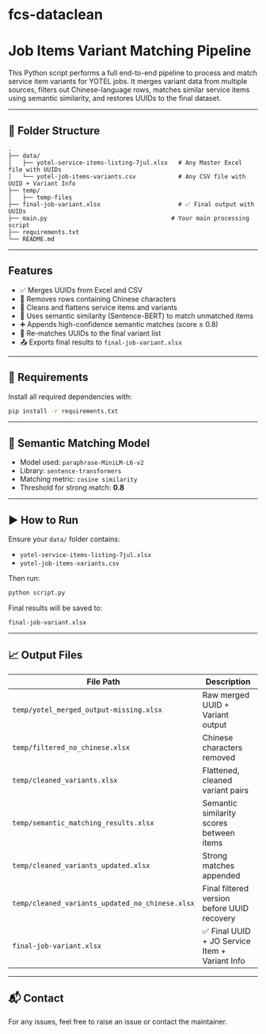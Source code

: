 # fcs-dataclean
# Job Items Variant Matching Pipeline

This Python script performs a full end-to-end pipeline to process and match service item variants for YOTEL jobs. It merges variant data from multiple sources, filters out Chinese-language rows, matches similar service items using semantic similarity, and restores UUIDs to the final dataset.

---

## 📂 Folder Structure

```
.
├── data/
│   ├── yotel-service-items-listing-7jul.xlsx   # Any Master Excel file with UUIDs
│   └── yotel-job-items-variants.csv            # Any CSV file with UUID + Variant Info
├── temp/
│   ├── temp-fileș
├── final-job-variant.xlsx                      # ✅ Final output with UUIDs
├── main.py                                   # Your main processing script
├── requirements.txt
└── README.md
```

---

## Features

- ✅ Merges UUIDs from Excel and CSV
- 🧼 Removes rows containing Chinese characters
- 🧾 Cleans and flattens service items and variants
- 🤖 Uses semantic similarity (Sentence-BERT) to match unmatched items
- ➕ Appends high-confidence semantic matches (score ≥ 0.8)
- 🔁 Re-matches UUIDs to the final variant list
- 📤 Exports final results to `final-job-variant.xlsx`

---

## 🔧 Requirements

Install all required dependencies with:

```bash
pip install -r requirements.txt
```

---

## 🧠 Semantic Matching Model

- Model used: `paraphrase-MiniLM-L6-v2`  
- Library: `sentence-transformers`  
- Matching metric: `cosine similarity`  
- Threshold for strong match: **0.8**

---

## ▶️ How to Run

Ensure your `data/` folder contains:

- `yotel-service-items-listing-7jul.xlsx`
- `yotel-job-items-variants.csv`

Then run:

```bash
python script.py
```

Final results will be saved to:

```
final-job-variant.xlsx
```

---

## 📈 Output Files

| File Path                                  | Description                                |
|-------------------------------------------|--------------------------------------------|
| `temp/yotel_merged_output-missing.xlsx`   | Raw merged UUID + Variant output           |
| `temp/filtered_no_chinese.xlsx`           | Chinese characters removed                 |
| `temp/cleaned_variants.xlsx`              | Flattened, cleaned variant pairs           |
| `temp/semantic_matching_results.xlsx`     | Semantic similarity scores between items   |
| `temp/cleaned_variants_updated.xlsx`      | Strong matches appended                    |
| `temp/cleaned_variants_updated_no_chinese.xlsx` | Final filtered version before UUID recovery |
| `final-job-variant.xlsx`                  | ✅ Final UUID + JO Service Item + Variant Info |

---

## 📬 Contact

For any issues, feel free to raise an issue or contact the maintainer.
